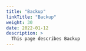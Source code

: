 ```yaml
---
title: "Backup"
linkTitle: "Backup"
weight: 30
date: 2022-01-12
description: >
  This page describes Backup
---
```


